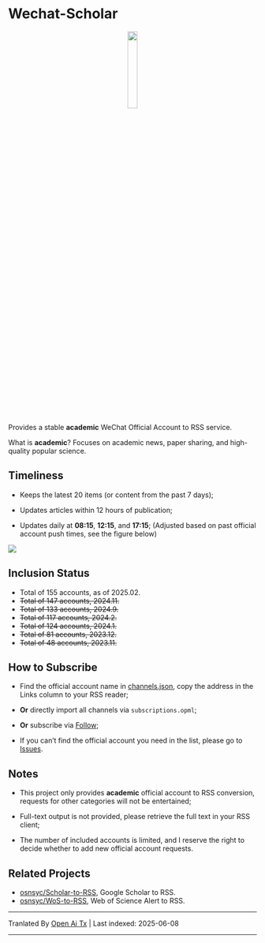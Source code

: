 # Wechat-Scholar

<div align=center>
<img src="https://raw.githubusercontent.com/osnsyc/Wechat-Scholar/refs/heads/main/doc/logo.png" width="20%" height="20%">
</div>

Provides a stable **academic** WeChat Official Account to RSS service.

What is **academic**? Focuses on academic news, paper sharing, and high-quality popular science.

## Timeliness

- Keeps the latest 20 items (or content from the past 7 days);

- Updates articles within 12 hours of publication;

- Updates daily at **08:15**, **12:15**, and **17:15**; (Adjusted based on past official account push times, see the figure below)

![](https://raw.githubusercontent.com/osnsyc/Wechat-Scholar/main/doc/push_time.png)

## Inclusion Status

- Total of 155 accounts, as of 2025.02.
- ~~Total of 147 accounts, 2024.11.~~
- ~~Total of 133 accounts, 2024.9.~~
- ~~Total of 117 accounts, 2024.2.~~
- ~~Total of 124 accounts, 2024.1.~~
- ~~Total of 81 accounts, 2023.12.~~
- ~~Total of 48 accounts, 2023.11.~~

## How to Subscribe

- Find the official account name in [channels.json](https://raw.githubusercontent.com/osnsyc/Wechat-Scholar/main/channels.json), copy the address in the Links column to your RSS reader;

- **Or** directly import all channels via `subscriptions.opml`;

- **Or** subscribe via [Follow](https://app.follow.is/list/71378259800441856);

- If you can’t find the official account you need in the list, please go to [Issues](https://github.com/osnsyc/Wechat-Scholar/issues).

## Notes

- This project only provides **academic** official account to RSS conversion, requests for other categories will not be entertained;

- Full-text output is not provided, please retrieve the full text in your RSS client;

- The number of included accounts is limited, and I reserve the right to decide whether to add new official account requests.

## Related Projects

- [osnsyc/Scholar-to-RSS](https://github.com/osnsyc/Scholar-to-RSS), Google Scholar to RSS.
- [osnsyc/WoS-to-RSS](https://github.com/osnsyc/WoS-to-RSS), Web of Science Alert to RSS.

---

Tranlated By [Open Ai Tx](https://github.com/OpenAiTx/OpenAiTx) | Last indexed: 2025-06-08

---